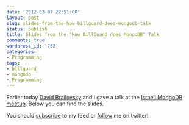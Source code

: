 ```yaml
---
date: '2012-03-07 22:51:08'
layout: post
slug: slides-from-the-how-billguard-does-mongodb-talk
status: publish
title: Slides from the "How BillGuard does MongoDB" Talk
comments: true
wordpress_id: '752'
categories:
- Programming
tags:
- billguard
- mongodb
- Programming
---
```


Earlier today [David Brailovsky](http://twitter.com/davidbrai) and I gave a talk at the [Israeli MongoDB meetup](http://meetup.com/mongo-il/). Below you can find the slides.



You should [subscribe](http://feeds.feedburner.com/TheCodeDump) to my feed or [follow](http://twitter.com/avivby) me on twitter!

